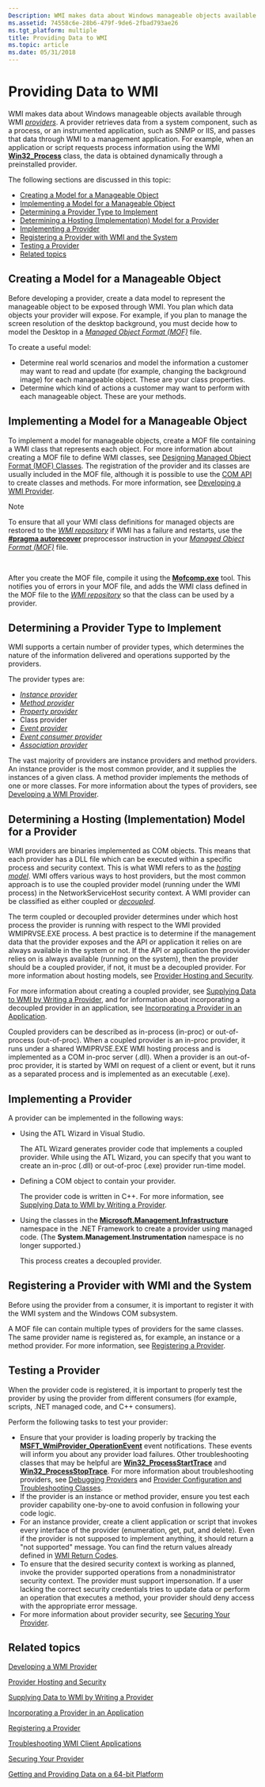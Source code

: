 ```yaml
---
Description: WMI makes data about Windows manageable objects available through WMI providers.
ms.assetid: 74558c6e-28b6-479f-9de6-2fbad793ae26
ms.tgt_platform: multiple
title: Providing Data to WMI
ms.topic: article
ms.date: 05/31/2018
---
```


# Providing Data to WMI

WMI makes data about Windows manageable objects available through WMI [*providers*](gloss-p.md). A provider retrieves data from a system component, such as a process, or an instrumented application, such as SNMP or IIS, and passes that data through WMI to a management application. For example, when an application or script requests process information using the WMI [**Win32\_Process**](/windows/desktop/CIMWin32Prov/win32-process) class, the data is obtained dynamically through a preinstalled provider.

The following sections are discussed in this topic:

-   [Creating a Model for a Manageable Object](#creating-a-model-for-a-manageable-object)
-   [Implementing a Model for a Manageable Object](#implementing-a-model-for-a-manageable-object)
-   [Determining a Provider Type to Implement](#determining-a-provider-type-to-implement)
-   [Determining a Hosting (Implementation) Model for a Provider](#determining-a-hosting-implementation-model-for-a-provider)
-   [Implementing a Provider](#implementing-a-provider)
-   [Registering a Provider with WMI and the System](#registering-a-provider-with-wmi-and-the-system)
-   [Testing a Provider](#testing-a-provider)
-   [Related topics](#related-topics)

## Creating a Model for a Manageable Object

Before developing a provider, create a data model to represent the manageable object to be exposed through WMI. You plan which data objects your provider will expose. For example, if you plan to manage the screen resolution of the desktop background, you must decide how to model the Desktop in a [*Managed Object Format (MOF)*](gloss-m.md) file.

To create a useful model:

-   Determine real world scenarios and model the information a customer may want to read and update (for example, changing the background image) for each manageable object. These are your class properties.
-   Determine which kind of actions a customer may want to perform with each manageable object. These are your methods.

## Implementing a Model for a Manageable Object

To implement a model for manageable objects, create a MOF file containing a WMI class that represents each object. For more information about creating a MOF file to define WMI classes, see [Designing Managed Object Format (MOF) Classes](designing-managed-object-format--mof--classes.md). The registration of the provider and its classes are usually included in the MOF file, although it is possible to use the [COM API](com-api-for-wmi.md) to create classes and methods. For more information, see [Developing a WMI Provider](developing-a-wmi-provider.md).

> [!Note]  
> To ensure that all your WMI class definitions for managed objects are restored to the [*WMI repository*](gloss-w.md) if WMI has a failure and restarts, use the [**\#pragma autorecover**](pragma-autorecover.md) preprocessor instruction in your [*Managed Object Format (MOF)*](gloss-m.md) file.

 

After you create the MOF file, compile it using the [**Mofcomp.exe**](mofcomp.md) tool. This notifies you of errors in your MOF file, and adds the WMI class defined in the MOF file to the [*WMI repository*](gloss-w.md) so that the class can be used by a provider.

## Determining a Provider Type to Implement

WMI supports a certain number of provider types, which determines the nature of the information delivered and operations supported by the providers.

The provider types are:

-   [*Instance provider*](gloss-i.md)
-   [*Method provider*](gloss-m.md)
-   [*Property provider*](gloss-p.md)
-   Class provider
-   [*Event provider*](gloss-e.md)
-   [*Event consumer provider*](gloss-e.md)
-   [*Association provider*](gloss-a.md)

The vast majority of providers are instance providers and method providers. An instance provider is the most common provider, and it supplies the instances of a given class. A method provider implements the methods of one or more classes. For more information about the types of providers, see [Developing a WMI Provider](developing-a-wmi-provider.md).

## Determining a Hosting (Implementation) Model for a Provider

WMI providers are binaries implemented as COM objects. This means that each provider has a DLL file which can be executed within a specific process and security context. This is what WMI refers to as the [*hosting model*](gloss-h.md). WMI offers various ways to host providers, but the most common approach is to use the coupled provider model (running under the WMI process) in the NetworkServiceHost security context. A WMI provider can be classified as either coupled or [*decoupled*](gloss-d.md).

The term coupled or decoupled provider determines under which host process the provider is running with respect to the WMI provided WMIPRVSE.EXE process. A best practice is to determine if the management data that the provider exposes and the API or application it relies on are always available in the system or not. If the API or application the provider relies on is always available (running on the system), then the provider should be a coupled provider, if not, it must be a decoupled provider. For more information about hosting models, see [Provider Hosting and Security](provider-hosting-and-security.md).

For more information about creating a coupled provider, see [Supplying Data to WMI by Writing a Provider](supplying-data-to-wmi-by-writing-a-provider.md), and for information about incorporating a decoupled provider in an application, see [Incorporating a Provider in an Application](incorporating-a-provider-in-an-application.md).

Coupled providers can be described as in-process (in-proc) or out-of-process (out-of-proc). When a coupled provider is an in-proc provider, it runs under a shared WMIPRVSE.EXE WMI hosting process and is implemented as a COM in-proc server (.dll). When a provider is an out-of-proc provider, it is started by WMI on request of a client or event, but it runs as a separated process and is implemented as an executable (.exe).

## Implementing a Provider

A provider can be implemented in the following ways:

-   Using the ATL Wizard in Visual Studio.

    The ATL Wizard generates provider code that implements a coupled provider. While using the ATL Wizard, you can specify that you want to create an in-proc (.dll) or out-of-proc (.exe) provider run-time model.

-   Defining a COM object to contain your provider.

    The provider code is written in C++. For more information, see [Supplying Data to WMI by Writing a Provider](supplying-data-to-wmi-by-writing-a-provider.md).

-   Using the classes in the [**Microsoft.Management.Infrastructure**](/previous-versions//hh872326(v=vs.85)) namespace in the .NET Framework to create a provider using managed code. (The **System.Management.Instrumentation** namespace is no longer supported.)

    This process creates a decoupled provider.

## Registering a Provider with WMI and the System

Before using the provider from a consumer, it is important to register it with the WMI system and the Windows COM subsystem.

A MOF file can contain multiple types of providers for the same classes. The same provider name is registered as, for example, an instance or a method provider. For more information, see [Registering a Provider](registering-a-provider.md).

## Testing a Provider

When the provider code is registered, it is important to properly test the provider by using the provider from different consumers (for example, scripts, .NET managed code, and C++ consumers).

Perform the following tasks to test your provider:

-   Ensure that your provider is loading properly by tracking the [**MSFT\_WmiProvider\_OperationEvent**](/previous-versions/windows/desktop/wmisystemprov/msft-wmiprovider-operationevent) event notifications. These events will inform you about any provider load failures. Other troubleshooting classes that may be helpful are [**Win32\_ProcessStartTrace**](/previous-versions/windows/desktop/krnlprov/win32-processstarttrace) and [**Win32\_ProcessStopTrace**](/previous-versions/windows/desktop/krnlprov/win32-processstoptrace). For more information about troubleshooting providers, see [Debugging Providers](debugging-providers.md) and [Provider Configuration and Troubleshooting Classes](provider-configuration-and-troubleshooting-classes.md).
-   If the provider is an instance or method provider, ensure you test each provider capability one-by-one to avoid confusion in following your code logic.
-   For an instance provider, create a client application or script that invokes every interface of the provider (enumeration, get, put, and delete). Even if the provider is not supposed to implement anything, it should return a "not supported" message. You can find the return values already defined in [WMI Return Codes](wmi-return-codes.md).
-   To ensure that the desired security context is working as planned, invoke the provider supported operations from a nonadministrator security context. The provider must support impersonation. If a user lacking the correct security credentials tries to update data or perform an operation that executes a method, your provider should deny access with the appropriate error message.
-   For more information about provider security, see [Securing Your Provider](securing-your-provider.md).

## Related topics

<dl> <dt>

[Developing a WMI Provider](developing-a-wmi-provider.md)
</dt> <dt>

[Provider Hosting and Security](provider-hosting-and-security.md)
</dt> <dt>

[Supplying Data to WMI by Writing a Provider](supplying-data-to-wmi-by-writing-a-provider.md)
</dt> <dt>

[Incorporating a Provider in an Application](incorporating-a-provider-in-an-application.md)
</dt> <dt>

[Registering a Provider](registering-a-provider.md)
</dt> <dt>

[Troubleshooting WMI Client Applications](troubleshooting-wmi-client-applications.md)
</dt> <dt>

[Securing Your Provider](securing-your-provider.md)
</dt> <dt>

[Getting and Providing Data on a 64-bit Platform](getting-and-providing-data-on-a-64-bit-computer.md)
</dt> </dl>

 

 